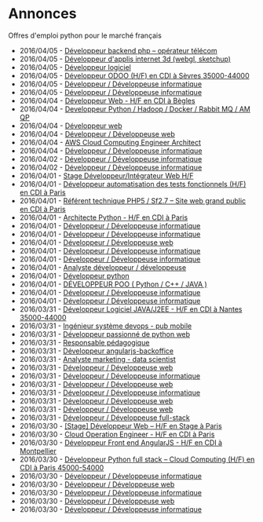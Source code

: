 # Annonces

Offres d'emploi python pour le marché français

* 2016/04/05 - [Développeur backend php – opérateur télécom](http://pyjobs.fr/job/1640/developpeur-backend-php-operateur-telecom "Développeur backend php – opérateur télécom")
* 2016/04/05 - [Développeur d'applis internet 3d (webgl, sketchup)](http://pyjobs.fr/job/1641/developpeur-dapplis-internet-3d-webgl-sketchup "Développeur d'applis internet 3d (webgl, sketchup)")
* 2016/04/05 - [Développeur logiciel](http://pyjobs.fr/job/1639/developpeur-logiciel "Développeur logiciel")
* 2016/04/05 - [Développeur ODOO (H/F) en CDI à Sèvres 35000-44000](http://pyjobs.fr/job/1638/developpeur-odoo-h-f-en-cdi-a-sevres-35000-44000 "Développeur ODOO (H/F) en CDI à Sèvres 35000-44000")
* 2016/04/05 - [Développeur / Développeuse informatique](http://pyjobs.fr/job/1642/developpeur-developpeuse-informatique "Développeur / Développeuse informatique")
* 2016/04/05 - [Développeur / Développeuse informatique](http://pyjobs.fr/job/1637/developpeur-developpeuse-informatique "Développeur / Développeuse informatique")
* 2016/04/04 - [Développeur Web - H/F en CDI à Bègles](http://pyjobs.fr/job/1628/developpeur-web-h-f-en-cdi-a-begles "Développeur Web - H/F en CDI à Bègles")
* 2016/04/04 - [Developpeur Python / Hadoop / Docker / Rabbit MQ / AM QP](http://pyjobs.fr/job/1630/developpeur-python-hadoop-docker-rabbit-mq-am-qp "Developpeur Python / Hadoop / Docker / Rabbit MQ / AM QP")
* 2016/04/04 - [Développeur web](http://pyjobs.fr/job/1633/developpeur-web "Développeur web")
* 2016/04/04 - [Développeur / Développeuse web](http://pyjobs.fr/job/1636/developpeur-developpeuse-web "Développeur / Développeuse web")
* 2016/04/04 - [AWS Cloud Computing Engineer Architect](http://pyjobs.fr/job/1629/aws-cloud-computing-engineer-architect "AWS Cloud Computing Engineer Architect")
* 2016/04/04 - [Développeur / Développeuse informatique](http://pyjobs.fr/job/1635/developpeur-developpeuse-informatique "Développeur / Développeuse informatique")
* 2016/04/02 - [Développeur / Développeuse informatique](http://pyjobs.fr/job/1632/developpeur-developpeuse-informatique "Développeur / Développeuse informatique")
* 2016/04/02 - [Développeur / Développeuse informatique](http://pyjobs.fr/job/1631/developpeur-developpeuse-informatique "Développeur / Développeuse informatique")
* 2016/04/01 - [Stage Développeur/Intégrateur Web H/F](http://pyjobs.fr/job/1625/stage-developpeur-integrateur-web-h-f "Stage Développeur/Intégrateur Web H/F")
* 2016/04/01 - [Développeur automatisation des tests fonctionnels (H/F) en CDI à Paris](http://pyjobs.fr/job/1614/developpeur-automatisation-des-tests-fonctionnels-h-f-en-cdi-a-paris "Développeur automatisation des tests fonctionnels (H/F) en CDI à Paris")
* 2016/04/01 - [Référent technique PHP5 / Sf2.7 – Site web grand public en CDI à Paris](http://pyjobs.fr/job/1610/referent-technique-php5-sf2-7-site-web-grand-public-en-cdi-a-paris "Référent technique PHP5 / Sf2.7 – Site web grand public en CDI à Paris")
* 2016/04/01 - [Architecte Python - H/F en CDI à Paris](http://pyjobs.fr/job/1611/architecte-python-h-f-en-cdi-a-paris "Architecte Python - H/F en CDI à Paris")
* 2016/04/01 - [Développeur / Développeuse informatique](http://pyjobs.fr/job/1623/developpeur-developpeuse-informatique "Développeur / Développeuse informatique")
* 2016/04/01 - [Développeur / Développeuse informatique](http://pyjobs.fr/job/1620/developpeur-developpeuse-informatique "Développeur / Développeuse informatique")
* 2016/04/01 - [Développeur / Développeuse web](http://pyjobs.fr/job/1627/developpeur-developpeuse-web "Développeur / Développeuse web")
* 2016/04/01 - [Développeur / Développeuse informatique](http://pyjobs.fr/job/1626/developpeur-developpeuse-informatique "Développeur / Développeuse informatique")
* 2016/04/01 - [Développeur / Développeuse informatique](http://pyjobs.fr/job/1621/developpeur-developpeuse-informatique "Développeur / Développeuse informatique")
* 2016/04/01 - [Analyste développeur / développeuse](http://pyjobs.fr/job/1634/analyste-developpeur-developpeuse "Analyste développeur / développeuse")
* 2016/04/01 - [Développeur python](http://pyjobs.fr/job/1613/developpeur-python "Développeur python")
* 2016/04/01 - [DÉVELOPPEUR POO ( Python / C++ / JAVA )](http://pyjobs.fr/job/1612/developpeur-poo-python-c-java "DÉVELOPPEUR POO ( Python / C++ / JAVA )")
* 2016/04/01 - [Développeur / Développeuse informatique](http://pyjobs.fr/job/1619/developpeur-developpeuse-informatique "Développeur / Développeuse informatique")
* 2016/04/01 - [Développeur / Développeuse informatique](http://pyjobs.fr/job/1622/developpeur-developpeuse-informatique "Développeur / Développeuse informatique")
* 2016/03/31 - [Développeur Logiciel JAVA/J2EE - H/F en CDI à Nantes 35000-44000](http://pyjobs.fr/job/1604/developpeur-logiciel-java-j2ee-h-f-en-cdi-a-nantes-35000-44000 "Développeur Logiciel JAVA/J2EE - H/F en CDI à Nantes 35000-44000")
* 2016/03/31 - [Ingénieur système devops - pub mobile](http://pyjobs.fr/job/1603/ingenieur-systeme-devops-pub-mobile "Ingénieur système devops - pub mobile")
* 2016/03/31 - [Développeur passionné de python web](http://pyjobs.fr/job/1600/developpeur-passionne-de-python-web "Développeur passionné de python web")
* 2016/03/31 - [Responsable pédagogique](http://pyjobs.fr/job/1602/responsable-pedagogique "Responsable pédagogique")
* 2016/03/31 - [Développeur angularjs-backoffice](http://pyjobs.fr/job/1601/developpeur-angularjs-backoffice "Développeur angularjs-backoffice")
* 2016/03/31 - [Analyste marketing - data scientist](http://pyjobs.fr/job/1597/analyste-marketing-data-scientist "Analyste marketing - data scientist")
* 2016/03/31 - [Développeur / Développeuse web](http://pyjobs.fr/job/1609/developpeur-developpeuse-web "Développeur / Développeuse web")
* 2016/03/31 - [Développeur / Développeuse informatique](http://pyjobs.fr/job/1624/developpeur-developpeuse-informatique "Développeur / Développeuse informatique")
* 2016/03/31 - [Développeur / Développeuse web](http://pyjobs.fr/job/1617/developpeur-developpeuse-web "Développeur / Développeuse web")
* 2016/03/31 - [Développeur / Développeuse informatique](http://pyjobs.fr/job/1607/developpeur-developpeuse-informatique "Développeur / Développeuse informatique")
* 2016/03/31 - [Développeur / Développeuse web](http://pyjobs.fr/job/1618/developpeur-developpeuse-web "Développeur / Développeuse web")
* 2016/03/31 - [Développeur / Développeuse web](http://pyjobs.fr/job/1608/developpeur-developpeuse-web "Développeur / Développeuse web")
* 2016/03/31 - [Développeur / Développeuse full-stack](http://pyjobs.fr/job/1606/developpeur-developpeuse-full-stack "Développeur / Développeuse full-stack")
* 2016/03/30 - [[Stage] Développeur Web – H/F en Stage à Paris](http://pyjobs.fr/job/1590/stage-developpeur-web-h-f-en-stage-a-paris "[Stage] Développeur Web – H/F en Stage à Paris")
* 2016/03/30 - [Cloud Operation Engineer - H/F en CDI à Paris](http://pyjobs.fr/job/1589/cloud-operation-engineer-h-f-en-cdi-a-paris "Cloud Operation Engineer - H/F en CDI à Paris")
* 2016/03/30 - [Développeur Front end AngularJS - H/F en CDI à Montpellier](http://pyjobs.fr/job/1585/developpeur-front-end-angularjs-h-f-en-cdi-a-montpellier "Développeur Front end AngularJS - H/F en CDI à Montpellier")
* 2016/03/30 - [Développeur Python full stack – Cloud Computing (H/F) en CDI à Paris 45000-54000](http://pyjobs.fr/job/1584/developpeur-python-full-stack-cloud-computing-h-f-en-cdi-a-paris-45000-54000 "Développeur Python full stack – Cloud Computing (H/F) en CDI à Paris 45000-54000")
* 2016/03/30 - [Développeur / Développeuse informatique](http://pyjobs.fr/job/1599/developpeur-developpeuse-informatique "Développeur / Développeuse informatique")
* 2016/03/30 - [Développeur / Développeuse web](http://pyjobs.fr/job/1605/developpeur-developpeuse-web "Développeur / Développeuse web")
* 2016/03/30 - [Développeur / Développeuse informatique](http://pyjobs.fr/job/1586/developpeur-developpeuse-informatique "Développeur / Développeuse informatique")
* 2016/03/30 - [Développeur / Développeuse web](http://pyjobs.fr/job/1598/developpeur-developpeuse-web "Développeur / Développeuse web")
* 2016/03/30 - [Développeur / Développeuse informatique](http://pyjobs.fr/job/1587/developpeur-developpeuse-informatique "Développeur / Développeuse informatique")

